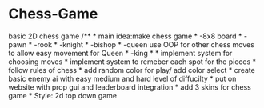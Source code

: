 # Chess-Game
basic 2D chess game 
/**
     * main idea:make chess game
     *          -8x8 board
     *          -pawn
     *          -rook
     *          -knight
     *          -bishop
     *          -queen use OOP for other chess moves to allow easy movement for Queen
     *          -king
     *
     * implement system for choosing moves
     * implement system to remeber each spot for the pieces
     * follow rules of chess
     * add random color for play/ add color select
     * create basic enemy ai with easy medium and hard level of diffucilty
     * put on website with prop gui and leaderboard integration
     * add 3 skins for chess game
     * Style: 2d top down game 
